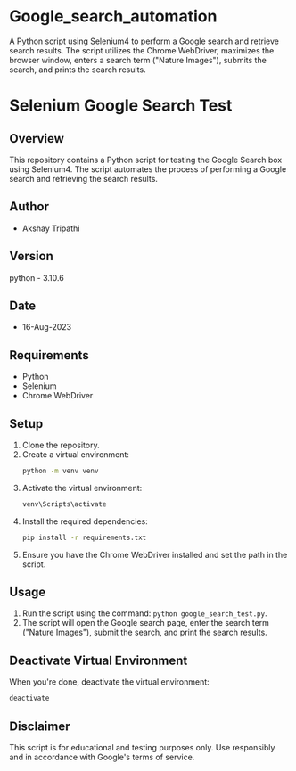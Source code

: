 # Google_search_automation
A Python script using Selenium4 to perform a Google search and retrieve search results. The script utilizes the Chrome WebDriver, maximizes the browser window, enters a search term ("Nature Images"), submits the search, and prints the search results.
# Selenium Google Search Test

## Overview
This repository contains a Python script for testing the Google Search box using Selenium4. The script automates the process of performing a Google search and retrieving the search results.

## Author
- Akshay Tripathi

## Version
python - 3.10.6

## Date
- 16-Aug-2023

## Requirements
- Python
- Selenium
- Chrome WebDriver

## Setup
1. Clone the repository.
2. Create a virtual environment:
    ```bash
    python -m venv venv
    ```
3. Activate the virtual environment:
    ```bash
    venv\Scripts\activate
    ```
4. Install the required dependencies:
    ```bash
    pip install -r requirements.txt
    ```
5. Ensure you have the Chrome WebDriver installed and set the path in the script.

## Usage
1. Run the script using the command: `python google_search_test.py`.
2. The script will open the Google search page, enter the search term ("Nature Images"), submit the search, and print the search results.

## Deactivate Virtual Environment
When you're done, deactivate the virtual environment:
```bash
deactivate
```

## Disclaimer
This script is for educational and testing purposes only. Use responsibly and in accordance with Google's terms of service.
